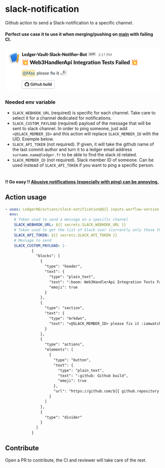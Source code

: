 # slack-notification

Github action to send a Slack-notification to a specific channel.
#### Perfect use case it to use it when merging/pushing on <ins>main</ins> with failing CI.

![img.png](notification-example.png)

### Needed env variable
- `SLACK_WEBHOOK_URL` (required) is specific for each channel. Take care to select it for a channel dedicated for notifications.
- `SLACK_CUSTOM_PAYLOAD` (required) payload of the message that will be sent to slack channel. In order to ping someone, just add `<@SLACK_MEMBER_ID>` and this action will replace `SLACK_MEMBER_ID` with the UID. Exemple below.
- `SLACK_API_TOKEN` (not required). If given, it will take the github name of the last commit author and turn it to a ledger email address `surname.name@ledger.fr` to be able to find the slack id related.
- `SLACK_MEMBER_ID` (not required). Slack member ID of someone. Can be used instead of `SLACK_API_TOKEN` if you want to ping a specific person.
#### <br> !! Go easy !! <ins> Abusive notifications (especially with ping) can be annoying. </ins>

## Action usage

```yaml
- uses: LedgerHQ/actions/slack-notification@${{ inputs.worflow-version }}
  env:
    # Token used to send a message on a specific channel 
    SLACK_WEBHOOK_URL: ${{ secrets.SLACK_WEBHOOK_URL }}
    # Token used to get the list of Slack user (currently only those that are in #vault-pi-x--xxx 
    SLACK_API_TOKEN: ${{ secrets.SLACK_API_TOKEN }}
    # Message to send 
    SLACK_CUSTOM_PAYLOAD: |-
            {
              "blocks": [
                {
                  "type": "header",
                  "text": {
                    "type": "plain_text",
                    "text": ":boom: Web3HandlerApi Integration Tests Failed :boom:",
                    "emoji": true
                  }
                },
                {
                  "type": "section",
                  "text": {
                    "type": "mrkdwn",
                    "text": "<@SLACK_MEMBER_ID> please fix it :iamwatchingyou:"
                  }
                },
                {
                  "type": "actions",
                  "elements": [
                    {
                      "type": "button",
                      "text": {
                        "type": "plain_text",
                        "text": ":github: Github build",
                        "emoji": true
                      },
                      "url": "https://github.com/${{ github.repository }}/actions/runs/${{ github.run_id }}"
                    }
                  ]
                },
                {
                  "type": "divider"
                }
              ]
            }
```

## Contribute

Open a PR to contribute, the CI and reviewer will take care of the rest.
